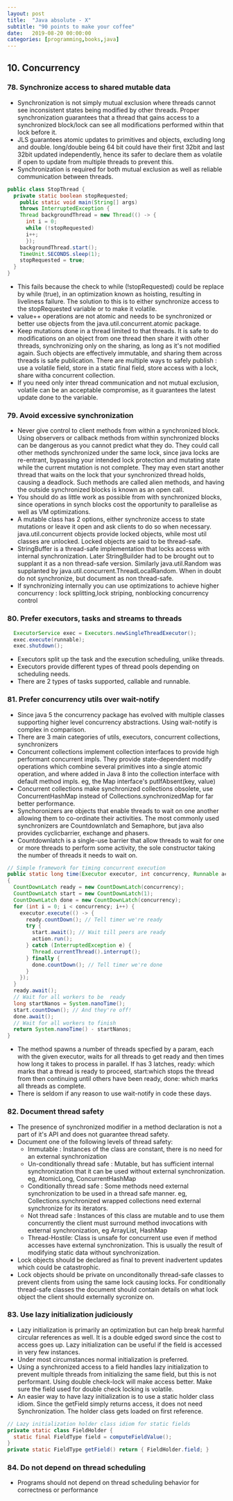 ```yaml
---
layout: post
title:  "Java absolute - X"
subtitle: "90 points to make your coffee"
date:   2019-08-20 00:00:00
categories: [programming,books,java]
---
```


## 10. Concurrency

### 78. Synchronize access to shared mutable data
  - Synchronization is not simply mutual exclusion where threads cannot see inconsistent states being modified by other threads. Proper synchronization guarantees that a thread that gains access to a synchronized block/lock can see all modifications performed within that lock before it.
  - JLS guarantees atomic updates to primitives and objects, excluding long and double. long/double being 64 bit could have their first 32bit and last 32bit updated independently, hence its safer to declare them as volatile if open to update from multiple threads to prevent this.
  - Synchronization is required for both mutual exclusion as well as reliable communication between threads.
  ```JAVA
  public class StopThread {
    private static boolean stopRequested;
      public static void main(String[] args)
      throws InterruptedException {
      Thread backgroundThread = new Thread(() -> {
        int i = 0;
        while (!stopRequested)
        i++;
        });
      backgroundThread.start();
      TimeUnit.SECONDS.sleep(1);
      stopRequested = true;
    }
  }
  ```
  - This fails because the check to while (!stopRequested) could be replace by while (true), in an optimization known as hoisting, resulting in liveliness failure. The solution to this is to either synchronize access to the stopRequested variable or to make it volatile.
  - value++ operations are not atomic and needs to be synchronized or better use objects from the java.util.concurrent.atomic package.
  - Keep mutations done in a thread limited to that threads. It is safe to do modifications on an object from one thread then share it with other threads, synchronizing only on the sharing, as long as it's not modified again. Such objects are effectively immutable, and sharing them across threads is safe publication. There are multiple ways to safely publish : use a volatile field, store in a static final field, store access with a lock, share witha concurrent collection.
  - If you need only inter thread communication and not mutual exclusion, volatile can be an acceptable compromise, as it guarantees the latest update done to the variable.

### 79. Avoid excessive synchronization
  - Never give control to client methods from within a synchronized block. Using observers or callback methods from within synchronized blocks can be dangerous as you cannot predict what they do. They could call other methods synchronized under the same lock, since java locks are re-entrant, bypassing your intended lock protection and mutating state while the current mutation is not complete. They may even start another thread that waits on the lock that your synchronized thread holds, causing a deadlock. Such methods are called alien methods, and having the outside synchronized blocks is known as an open call.
  - You should do as little work as possible from with synchronized blocks, since operations in synch blocks cost the opportunity to parallelise as well as VM optimizations.
  - A mutable class has 2 options, either synchronize access to state mutations or leave it open and ask clients to do so when necessary. java.util.concurrent objects provide locked objects, while most util classes are unlocked. Locked objects are said to be thread-safe.
  - StringBuffer is a thread-safe implementation that locks access with internal synchronization. Later StringBuilder had to be brought out to supplant it as a non thread-safe version. Similarly java.util.Random was supplanted by java.util.concurrent.ThreadLocalRandom. When in doubt do not synchronize, but document as non thread-safe.
  - If synchronizing internally you can use optimizations to achieve higher concurrency : lock splitting,lock striping, nonblocking concurrency control

### 80. Prefer executors, tasks and streams to threads
  ```JAVA
    ExecutorService exec = Executors.newSingleThreadExecutor();
    exec.execute(runnable);
    exec.shutdown();
  ```
  - Executors split up the task and the execution scheduling, unlike threads.
  - Executors provide different types of thread pools depending on scheduling needs.
  - There are 2 types of tasks supported, callable and runnable.

### 81. Prefer concurrency utils over wait-notify
  - Since java 5 the concurrency package has evolved with multiple classes supporting higher level concurrency abstractions. Using wait-notify is complex in comparison.
  - There are 3 main categories of utils, executors, concurrent collections, synchronizers
  - Concurrent collections implement collection interfaces to provide high performant concurrent impls. They provide state-dependent modify operations which combine several primitives into a single atomic operation, and where added in  Java 8 into the collection interface with default method impls. eg, the Map interface's putIfAbsent(key, value)
  - Concurrent collections make synchronized collections obsolete, use ConcurrentHashMap instead of Collections.synchronizedMap for far better performance.
  - Synchoronizers are objects that enable threads to wait on one another allowing them to co-ordinate their activities. The most commonly used synchronizers are Countdownlatch and Semaphore, but java also provides cyclicbarrier, exchange and phasers.
  - Countdownlatch is a single-use barrier that allow threads to wait for one or more threads to perform some activity, the sole constructor taking the number of threads it needs to wait on.
  ``` JAVA
  // Simple framework for timing concurrent execution
  public static long time(Executor executor, int concurrency, Runnable action) throws InterruptedException
  {
    CountDownLatch ready = new CountDownLatch(concurrency);
    CountDownLatch start = new CountDownLatch(1);
    CountDownLatch done = new CountDownLatch(concurrency);
    for (int i = 0; i < concurrency; i++) {
      executor.execute(() -> {
        ready.countDown(); // Tell timer we're ready
        try {
          start.await(); // Wait till peers are ready
          action.run();
        } catch (InterruptedException e) {
          Thread.currentThread().interrupt();
        } finally {
          done.countDown(); // Tell timer we're done
        }
      });
    }
    ready.await();
    // Wait for all workers to be  ready
    long startNanos = System.nanoTime();
    start.countDown(); // And they're off!
    done.await();
    // Wait for all workers to finish
    return System.nanoTime() - startNanos;
  }
  ```
  - The method spawns a number of threads specfied by a param, each with the given executor, waits for all threads to get ready and then times how long it takes to process in parallel. If has 3 latches, ready: which marks that a thread is ready to proceed, start:which stops the thread from then continuing until others have been ready, done: which marks all threads as complete.
  - There is seldom if any reason to use wait-notify in code these days.

### 82. Document thread safety
  - The presence of synchronized modifier in a method declaration is not a part of it's API and does not guarantee thread safety.
  - Document one of the following levels of thread safety:
    - Immutable : Instances of the class are constant, there is no need for an external synchronization
    - Un-conditionally thread safe : Mutable, but has sufficient internal synchronization that it can be used without external synchronization. eg, AtomicLong, ConcurrentHashMap
    - Conditionally thread safe : Some methods need external synchronization to be used in a thread safe manner.  eg, Collections.synchronized wrapped collections need external synchronize for its iterators.
    - Not thread safe : Instances of this class are mutable and to use them concurrently the client must surround method invocations with external synchronization, eg ArrayList, HashMap
    - Thread-Hostile: Class is unsafe for concurrent use even if method accesses have external synchronization. This is usually the result of modifying static data without synchronization.
  - Lock objects should be declared as final to prevent inadvertent updates which could be catastrophic.
  - Lock objects should be private on unconditonally thread-safe classes to prevent clients from using the same lock causing locks. For conditionally thread-safe classes the document should contain details on what lock object the client should externally sycronize on.

### 83. Use lazy initialization judiciously
  - Lazy initialization is primarily an optimization but can help break harmful circular references as well. It is a double edged sword since the cost to access goes up. Lazy initialization can be useful if the field is accessed in very few instances.
  - Under most circumstances normal initialization is preferred.
  - Using a synchronized access to a field handles lazy initialization  to prevent multiple threads from initializing the same field, but this is not performant. Using double check-lock will make access better. Make sure the field used for double check locking is volatile.
  - An easier way to have lazy initialization is to use a static holder class idiom. Since the getField simply returns access, it does not need Synchronization. The holder class gets loaded on first reference.
  ```JAVA
  // Lazy initialization holder class idiom for static fields
  private static class FieldHolder {
    static final FieldType field = computeFieldValue();
  }
  private static FieldType getField() return { FieldHolder.field; }
  ```
### 84. Do not depend on thread scheduling
  - Programs should not depend on thread scheduling behavior for correctness or performance

